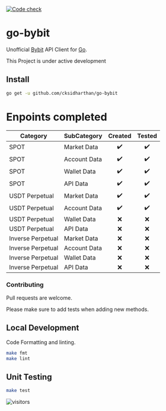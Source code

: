 [![Code check](https://github.com/cksidharthan/go-bybit/actions/workflows/ci.yml/badge.svg)](https://github.com/cksidharthan/go-bybit/actions/workflows/ci.yml)

# go-bybit

Unofficial [Bybit](https://bybit.com) API Client  for [Go](https://golang.org/).

This Project is under active development

## Install

```bash
go get -u github.com/cksidharthan/go-bybit
```

# Enpoints completed

| Category          | SubCategory  |      Created       |       Tested       |
|-------------------|--------------|:------------------:|:------------------:|
| SPOT              | Market Data  | :heavy_check_mark: | :heavy_check_mark: |
| SPOT              | Account Data | :heavy_check_mark: | :heavy_check_mark: |
| SPOT              | Wallet Data  | :heavy_check_mark: | :heavy_check_mark: |
| SPOT              | API Data     | :heavy_check_mark: | :heavy_check_mark: |
| USDT Perpetual    | Market Data  | :heavy_check_mark: | :heavy_check_mark: |
| USDT Perpetual    | Account Data | :heavy_check_mark: | :heavy_check_mark: |
| USDT Perpetual    | Wallet Data  |        :x:         |        :x:         |
| USDT Perpetual    | API Data     |        :x:         |        :x:         |
| Inverse Perpetual | Market Data  |        :x:         |        :x:         |
| Inverse Perpetual | Account Data |        :x:         |        :x:         |
| Inverse Perpetual | Wallet Data  |        :x:         |        :x:         |
| Inverse Perpetual | API Data     |        :x:         |        :x:         |

### Contributing

Pull requests are welcome.

Please make sure to add tests when adding new methods.

## Local Development
Code Formatting and linting.

```bash
make fmt
make lint
```

## Unit Testing

```bash
make test
```
![visitors](https://visitor-badge.glitch.me/badge?page_id=cksidharthan.go-bybit)
